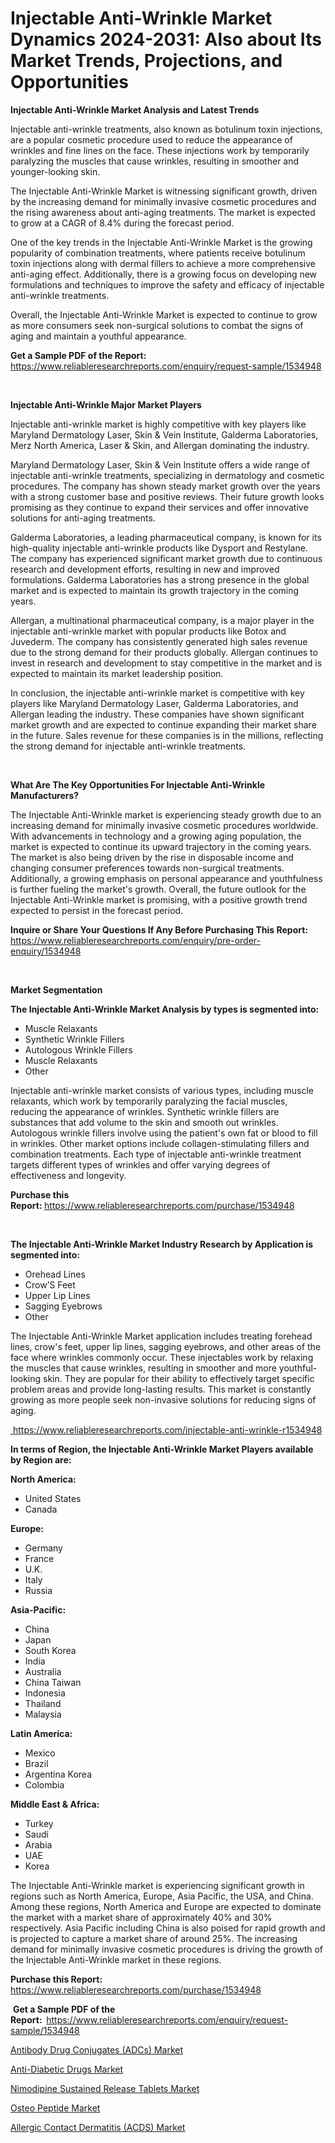 <p><h1>Injectable Anti-Wrinkle Market Dynamics 2024-2031: Also about Its Market Trends, Projections, and Opportunities</h1></p><p><strong>Injectable Anti-Wrinkle Market Analysis and Latest Trends</strong></p>
<p><p>Injectable anti-wrinkle treatments, also known as botulinum toxin injections, are a popular cosmetic procedure used to reduce the appearance of wrinkles and fine lines on the face. These injections work by temporarily paralyzing the muscles that cause wrinkles, resulting in smoother and younger-looking skin.</p><p>The Injectable Anti-Wrinkle Market is witnessing significant growth, driven by the increasing demand for minimally invasive cosmetic procedures and the rising awareness about anti-aging treatments. The market is expected to grow at a CAGR of 8.4% during the forecast period.</p><p>One of the key trends in the Injectable Anti-Wrinkle Market is the growing popularity of combination treatments, where patients receive botulinum toxin injections along with dermal fillers to achieve a more comprehensive anti-aging effect. Additionally, there is a growing focus on developing new formulations and techniques to improve the safety and efficacy of injectable anti-wrinkle treatments.</p><p>Overall, the Injectable Anti-Wrinkle Market is expected to continue to grow as more consumers seek non-surgical solutions to combat the signs of aging and maintain a youthful appearance.</p></p>
<p><strong>Get a Sample PDF of the Report:&nbsp;</strong> <a href="https://www.reliableresearchreports.com/enquiry/request-sample/1534948">https://www.reliableresearchreports.com/enquiry/request-sample/1534948</a></p>
<p>&nbsp;</p>
<p><strong>Injectable Anti-Wrinkle Major Market Players</strong></p>
<p><p>Injectable anti-wrinkle market is highly competitive with key players like Maryland Dermatology Laser, Skin & Vein Institute, Galderma Laboratories, Merz North America, Laser & Skin, and Allergan dominating the industry.</p><p>Maryland Dermatology Laser, Skin & Vein Institute offers a wide range of injectable anti-wrinkle treatments, specializing in dermatology and cosmetic procedures. The company has shown steady market growth over the years with a strong customer base and positive reviews. Their future growth looks promising as they continue to expand their services and offer innovative solutions for anti-aging treatments.</p><p>Galderma Laboratories, a leading pharmaceutical company, is known for its high-quality injectable anti-wrinkle products like Dysport and Restylane. The company has experienced significant market growth due to continuous research and development efforts, resulting in new and improved formulations. Galderma Laboratories has a strong presence in the global market and is expected to maintain its growth trajectory in the coming years.</p><p>Allergan, a multinational pharmaceutical company, is a major player in the injectable anti-wrinkle market with popular products like Botox and Juvederm. The company has consistently generated high sales revenue due to the strong demand for their products globally. Allergan continues to invest in research and development to stay competitive in the market and is expected to maintain its market leadership position.</p><p>In conclusion, the injectable anti-wrinkle market is competitive with key players like Maryland Dermatology Laser, Galderma Laboratories, and Allergan leading the industry. These companies have shown significant market growth and are expected to continue expanding their market share in the future. Sales revenue for these companies is in the millions, reflecting the strong demand for injectable anti-wrinkle treatments.</p></p>
<p>&nbsp;</p>
<p><strong>What Are The Key Opportunities For Injectable Anti-Wrinkle Manufacturers?</strong></p>
<p><p>The Injectable Anti-Wrinkle market is experiencing steady growth due to an increasing demand for minimally invasive cosmetic procedures worldwide. With advancements in technology and a growing aging population, the market is expected to continue its upward trajectory in the coming years. The market is also being driven by the rise in disposable income and changing consumer preferences towards non-surgical treatments. Additionally, a growing emphasis on personal appearance and youthfulness is further fueling the market's growth. Overall, the future outlook for the Injectable Anti-Wrinkle market is promising, with a positive growth trend expected to persist in the forecast period.</p></p>
<p><strong>Inquire or Share Your Questions If Any Before Purchasing This Report:</strong> <a href="https://www.reliableresearchreports.com/enquiry/pre-order-enquiry/1534948">https://www.reliableresearchreports.com/enquiry/pre-order-enquiry/1534948</a></p>
<p>&nbsp;</p>
<p><strong>Market Segmentation</strong></p>
<p><strong>The Injectable Anti-Wrinkle Market Analysis by types is segmented into:</strong></p>
<p><ul><li>Muscle Relaxants</li><li>Synthetic Wrinkle Fillers</li><li>Autologous Wrinkle Fillers</li><li>Muscle Relaxants</li><li>Other</li></ul></p>
<p><p>Injectable anti-wrinkle market consists of various types, including muscle relaxants, which work by temporarily paralyzing the facial muscles, reducing the appearance of wrinkles. Synthetic wrinkle fillers are substances that add volume to the skin and smooth out wrinkles. Autologous wrinkle fillers involve using the patient's own fat or blood to fill in wrinkles. Other market options include collagen-stimulating fillers and combination treatments. Each type of injectable anti-wrinkle treatment targets different types of wrinkles and offer varying degrees of effectiveness and longevity.</p></p>
<p><strong>Purchase this Report:&nbsp;</strong><a href="https://www.reliableresearchreports.com/purchase/1534948">https://www.reliableresearchreports.com/purchase/1534948</a></p>
<p>&nbsp;</p>
<p><strong>The Injectable Anti-Wrinkle Market Industry Research by Application is segmented into:</strong></p>
<p><ul><li>Orehead Lines</li><li>Crow’S Feet</li><li>Upper Lip Lines</li><li>Sagging Eyebrows</li><li>Other</li></ul></p>
<p><p>The Injectable Anti-Wrinkle Market application includes treating forehead lines, crow's feet, upper lip lines, sagging eyebrows, and other areas of the face where wrinkles commonly occur. These injectables work by relaxing the muscles that cause wrinkles, resulting in smoother and more youthful-looking skin. They are popular for their ability to effectively target specific problem areas and provide long-lasting results. This market is constantly growing as more people seek non-invasive solutions for reducing signs of aging.</p></p>
<p><a href="https://www.reliableresearchreports.com/injectable-anti-wrinkle-r1534948">&nbsp;https://www.reliableresearchreports.com/injectable-anti-wrinkle-r1534948</a></p>
<p><strong>In terms of Region, the Injectable Anti-Wrinkle Market Players available by Region are:</strong></p>
<p>
    <p> <strong> North America: </strong>
        <ul>
            <li>United States</li>
            <li>Canada</li>
        </ul>
        </p> 
    <p> <strong> Europe: </strong>
        <ul>
            <li>Germany</li>
            <li>France</li>
            <li>U.K.</li>
            <li>Italy</li>
            <li>Russia</li>
        </ul>
        </p> 
    <p> <strong> Asia-Pacific: </strong>
        <ul>
            <li>China</li>
            <li>Japan</li>
            <li>South Korea</li>
            <li>India</li>
            <li>Australia</li>
            <li>China Taiwan</li>
            <li>Indonesia</li>
            <li>Thailand</li>
            <li>Malaysia</li>
        </ul>
        </p> 
    <p> <strong> Latin America: </strong>
        <ul>
            <li>Mexico</li>
            <li>Brazil</li>
            <li>Argentina Korea</li>
            <li>Colombia</li>
        </ul>
        </p> 
    <p> <strong> Middle East & Africa: </strong>
        <ul>
            <li>Turkey</li>
            <li>Saudi</li>
            <li>Arabia</li>
            <li>UAE</li>
            <li>Korea</li>
        </ul>
    </p>
    </p>
<p><p>The Injectable Anti-Wrinkle market is experiencing significant growth in regions such as North America, Europe, Asia Pacific, the USA, and China. Among these regions, North America and Europe are expected to dominate the market with a market share of approximately 40% and 30% respectively. Asia Pacific including China is also poised for rapid growth and is projected to capture a market share of around 25%. The increasing demand for minimally invasive cosmetic procedures is driving the growth of the Injectable Anti-Wrinkle market in these regions.</p></p>
<p><strong>Purchase this Report: </strong><a href="https://www.reliableresearchreports.com/purchase/1534948">https://www.reliableresearchreports.com/purchase/1534948</a></p>
<p>&nbsp;<strong>Get a Sample PDF of the Report:&nbsp;&nbsp;</strong><a href="https://www.reliableresearchreports.com/enquiry/request-sample/1534948">https://www.reliableresearchreports.com/enquiry/request-sample/1534948</a></p>
<p><strong></strong></p>
<p><p><a href="https://github.com/hzxpgedq27/Market-Research-Report-List-1/blob/main/antibody-drug-conjugates-adcs-market.md">Antibody Drug Conjugates (ADCs) Market</a></p><p><a href="https://github.com/waylose1223/Market-Research-Report-List-2/blob/main/anti-diabetic-drugs-market.md">Anti-Diabetic Drugs Market</a></p><p><a href="https://github.com/mdinislamsheik/Market-Research-Report-List-1/blob/main/nimodipine-sustained-release-tablets-market.md">Nimodipine Sustained Release Tablets Market</a></p><p><a href="https://github.com/NorbertYates/Market-Research-Report-List-6/blob/main/osteo-peptide-market.md">Osteo Peptide Market</a></p><p><a href="https://github.com/sardarp081/Market-Research-Report-List-2/blob/main/allergic-contact-dermatitis-acds-market.md">Allergic Contact Dermatitis (ACDS) Market</a></p></p>